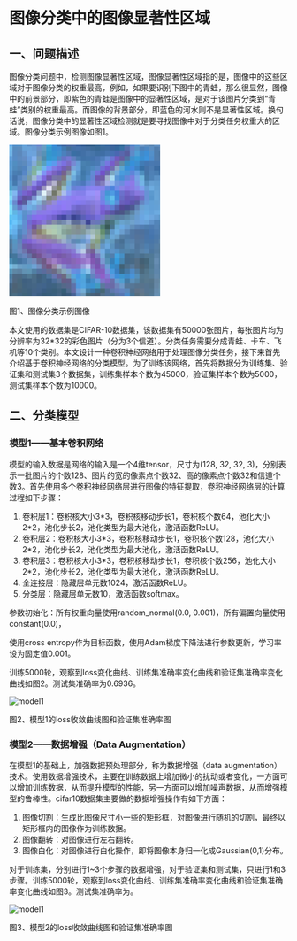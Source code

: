 # 图像分类中的图像显著性区域

## 一、问题描述

图像分类问题中，检测图像显著性区域，图像显著性区域指的是，图像中的这些区域对于图像分类的权重最高，例如，如果要识别下图中的青蛙，那么很显然，图像中的前景部分，即紫色的青蛙是图像中的显著性区域，是对于该图片分类到“青蛙”类别的权重最高。而图像的背景部分，即蓝色的河水则不是显著性区域。换句话说，图像分类中的显著性区域检测就是要寻找图像中对于分类任务权重大的区域。图像分类示例图像如图1。

![图像分类示例图像](/others/pictures/frog.png)

图1、图像分类示例图像

本文使用的数据集是CIFAR-10数据集，该数据集有50000张图片，每张图片均为分辨率为32*32的彩色图片（分为3个信道）。分类任务需要分成青蛙、卡车、飞机等10个类别。本文设计一种卷积神经网络用于处理图像分类任务，接下来首先介绍基于卷积神经网络的分类模型。为了训练该网络，首先将数据分为训练集、验证集和测试集3个数据集，训练集样本个数为45000，验证集样本个数为5000，测试集样本个数为10000。

## 二、分类模型

### 模型1——基本卷积网络

模型的输入数据是网络的输入是一个4维tensor，尺寸为(128, 32, 32, 3)，分别表示一批图片的个数128、图片的宽的像素点个数32、高的像素点个数32和信道个数3。首先使用多个卷积神经网络层进行图像的特征提取，卷积神经网络层的计算过程如下步骤：

1. 卷积层1：卷积核大小3\*3，卷积核移动步长1，卷积核个数64，池化大小2\*2，池化步长2，池化类型为最大池化，激活函数ReLU。
2. 卷积层2：卷积核大小3\*3，卷积核移动步长1，卷积核个数128，池化大小2\*2，池化步长2，池化类型为最大池化，激活函数ReLU。
3. 卷积层3：卷积核大小3\*3，卷积核移动步长1，卷积核个数256，池化大小2\*2，池化步长2，池化类型为最大池化，激活函数ReLU。
4. 全连接层：隐藏层单元数1024，激活函数ReLU。
5. 分类层：隐藏层单元数10，激活函数softmax。

参数初始化：所有权重向量使用random_normal(0.0, 0.001)，所有偏置向量使用constant(0.0)，

使用cross entropy作为目标函数，使用Adam梯度下降法进行参数更新，学习率设为固定值0.001。

训练5000轮，观察到loss变化曲线、训练集准确率变化曲线和验证集准确率变化曲线如图2。测试集准确率为0.6936。

![model1](/results/cifar10-v1/cifar10-v1.png)

图2、模型1的loss收敛曲线图和验证集准确率图

### 模型2——数据增强（Data Augmentation）

在模型1的基础上，加强数据预处理部分，称为数据增强（data augmentation）技术。使用数据增强技术，主要在训练数据上增加微小的扰动或者变化，一方面可以增加训练数据，从而提升模型的性能，另一方面可以增加噪声数据，从而增强模型的鲁棒性。cifar10数据集主要做的数据增强操作有如下方面：

1.  图像切割：生成比图像尺寸小一些的矩形框，对图像进行随机的切割，最终以矩形框内的图像作为训练数据。
2.  图像翻转：对图像进行左右翻转。
3.  图像白化：对图像进行白化操作，即将图像本身归一化成Gaussian(0,1)分布。

对于训练集，分别进行1~3个步骤的数据增强，对于验证集和测试集，只进行1和3步骤。训练5000轮，观察到loss变化曲线、训练集准确率变化曲线和验证集准确率变化曲线如图3。测试集准确率为。

![model1](/results/cifar10-v2/cifar10-v2.png)

图3、模型2的loss收敛曲线图和验证集准确率图
